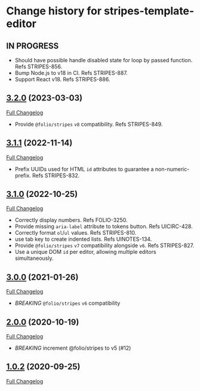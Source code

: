 # Change history for stripes-template-editor

## IN PROGRESS

* Should have possible handle disabled state for loop by passed function. Refs STRIPES-856.
* Bump Node.js to v18 in CI. Refs STRIPES-887.
* Support React v18. Refs STRIPES-886.

## [3.2.0](https://github.com/folio-org/stripes-template-editor/tree/v3.2.0) (2023-03-03)
[Full Changelog](https://github.com/folio-org/stripes-template-editor/compare/v3.1.1...v3.2.0)

* Provide `@folio/stripes` `v8` compatibility. Refs STRIPES-849.

## [3.1.1](https://github.com/folio-org/stripes-template-editor/tree/v3.1.1) (2022-11-14)
[Full Changelog](https://github.com/folio-org/stripes-template-editor/compare/v3.0.1...v3.1.1)

* Prefix UUIDs used for HTML `id` attributes to guarantee a non-numeric-prefix. Refs STRIPES-832.

## [3.1.0](https://github.com/folio-org/stripes-template-editor/tree/v3.1.0) (2022-10-25)
[Full Changelog](https://github.com/folio-org/stripes-template-editor/compare/v3.0.0...v3.1.0)

* Correctly display numbers. Refs FOLIO-3250.
* Provide missing `aria-label` attribute to tokens button. Refs UICIRC-428.
* Correctly format `ol`/`ul` values. Refs STRIPES-810.
* use tab key to create indented lists. Refs UINOTES-134.
* Provide `@folio/stripes` `v7` compatibility alongside `v6`. Refs STRIPES-827.
* Use a unique DOM `id` per editor, allowing multiple editors simultaneously.

## [3.0.0](https://github.com/folio-org/stripes-template-editor/tree/v3.0.0) (2021-01-26)
[Full Changelog](https://github.com/folio-org/stripes-template-editor/compare/v2.0.0...v3.0.0)

* *BREAKING* `@folio/stripes` `v6` compatibility

## [2.0.0](https://github.com/folio-org/stripes-template-editor/tree/v2.0.0) (2020-10-19)
[Full Changelog](https://github.com/folio-org/stripes-template-editor/compare/v1.0.2...v2.0.0)

* *BREAKING* increment @folio/stripes to v5 (#12)

## [1.0.2](https://github.com/folio-org/stripes-template-editor/tree/v1.0.2) (2020-09-25)
[Full Changelog](https://github.com/folio-org/stripes-template-editor/compare/v1.0.0...v1.0.2)
